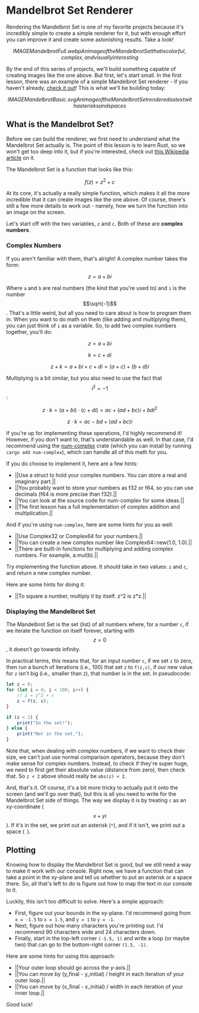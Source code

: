# Mandelbrot Set Renderer

Rendering the Mandelbrot Set is one of my favorite projects because it's incredibly simple to create a simple renderer for it, but with enough effort you can improve it and create some astonishing results. Take a look!

$$IMAGE MandelbrotFull.webp An image of the Mandelbrot Set that is colorful, complex, and visually interesting$$

By the end of this series of projects, we'll build something capable of creating images like the one above. But first, let's start small. In the first lesson, there was an example of a simple Mandelbrot Set renderer - if you haven't already, [check it out](https://cratecode.com/lesson/rust-a-language-youll-love/75m1jc9k0p/xa3l5ahj5w)! This is what we'll be building today:

$$IMAGE MandelbrotBasic.svg An image of the Mandelbrot Set rendered as text with asterisks and spaces$$

## What is the Mandelbrot Set?

Before we can build the renderer, we first need to understand what the Mandelbrot Set actually is. The point of this lesson is to learn Rust, so we won't get too deep into it, but if you're interested, check out [this Wikipedia article](https://en.wikipedia.org/wiki/Mandelbrot_set) on it.

The Mandelbrot Set is a function that looks like this:

$$f\left(z\right)=z^{2}+c$$

At its core, it's actually a really simple function, which makes it all the more incredible that it can create images like the one above. Of course, there's still a few more details to work out - namely, how we turn the function into an image on the screen.

Let's start off with the two variables, `z` and `c`. Both of these are **complex numbers**.

### Complex Numbers

If you aren't familiar with them, that's alright! A complex number takes the form:

$$z=a+bi$$

Where `a` and `b` are real numbers (the kind that you're used to) and `i` is the number $$\sqrt{-1}$$. That's a little weird, but all you need to care about is how to program them in. When you want to do math on them (like adding and multiplying them), you can just think of `i` as a variable. So, to add two complex numbers together, you'll do:

$$z=a+bi$$

$$k=c+di$$

$$z+k=a+bi+c+di=\left(a+c\right)+\left(b+d\right)i$$

Multiplying is a bit similar, but you also need to use the fact that $$i^{2}=-1$$:

$$z\cdot k=\left(a+bi\right)\cdot\left(c+di\right)=ac+\left(ad+bc\right)i+bdi^{2}$$

$$z\cdot k=ac-bd+\left(ad+bc\right)i$$

If you're up for implementing these operations, I'd highly recommend it! However, if you don't want to, that's understandable as well. In that case, I'd recommend using the [num-complex](https://docs.rs/num-complex/latest/num_complex/) crate (which you can install by running `cargo add num-complex`), which can handle all of this math for you.

If you do choose to implement it, here are a few hints:
* ||Use a struct to hold your complex numbers. You can store a real and imaginary part.||
* ||You probably want to store your numbers as f32 or f64, so you can use decimals (f64 is more precise than f32).||
* ||You can look at the source code for num-complex for some ideas.||
* ||The first lesson has a full implementation of complex addition and multiplication.||

And if you're using `num-complex`, here are some hints for you as well:
* ||Use Complex32 or Complex64 for your numbers.||
* ||You can create a new complex number like Complex64::new(1.0, 1.0).||
* ||There are built-in functions for multiplying and adding complex numbers. For example, a.mul(b).||

Try implementing the function above. It should take in two values: `z` and `c`, and return
a new complex number.

Here are some hints for doing it:
* ||To square a number, multiply it by itself. z^2 is z*z.||

### Displaying the Mandelbrot Set

The Mandelbrot Set is the set (list) of all numbers where, for a number `c`, if we iterate the function on itself forever, starting with $$z=0$$, it doesn't go towards infinity.

In practical terms, this means that, for an input number `c`, if we set `z` to zero, then run a bunch of iterations (i.e., 100) that set `z` to `f(z,c)`, if our new value for `z` isn't big (i.e., smaller than `2`), that number is in the set. In pseudocode:

```javascript
let z = 0;
for (let i = 0; i < 100; i++) {
    // z = z^2 + c
    z = f(z, c);
}

if (z < 2) {
    print("In the set!");
} else {
    print("Not in the set.");
}
```

Note that, when dealing with complex numbers, if we want to check their size, we can't just use normal comparison operators, because they don't make sense for complex numbers. Instead, to check if they're super huge, we need to first get their absolute value (distance from zero), then check that. So `z < 2` above should really be `abs(z) < 2`.

And, that's it. Of course, it's a bit more tricky to actually put it onto the screen (and we'll go over that), but this is all you need to write for the Mandelbrot Set side of things. The way we display it is by treating `c` as an xy-coordinate ($$x+yi$$). If it's in the set, we print out an asterisk (`*`), and if it isn't, we print out a space (` `).

## Plotting

Knowing how to display the Mandelbrot Set is good, but we still need a way to make it work with our console. Right now, we have a function that can take a point in the xy-plane and tell us whether to put an asterisk or a space there. So, all that's left to do is figure out how to map the text in our console to it.

Luckily, this isn't too difficult to solve. Here's a simple approach:
* First, figure out your bounds in the xy-plane. I'd recommend going from `x = -1.5` to `x = 1.5`, and `y = 1` to `y = -1`.
* Next, figure out how many characters you're printing out. I'd recommend 90 characters wide and 24 characters down.
* Finally, start in the top-left corner `(-1.5, 1)` and write a loop (or maybe two) that can go to the bottom-right corner `(1.5, -1)`.

Here are some hints for using this approach:
* ||Your outer loop should go across the y-axis.||
* ||You can move by (y_final - y_initial) / height in each iteration of your outer loop.||
* ||You can move by (x_final - x_initial) / width in each iteration of your inner loop.||

Good luck!